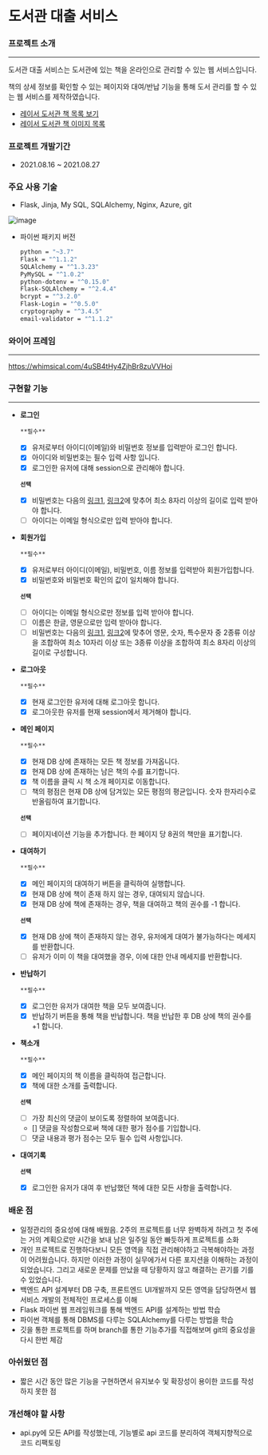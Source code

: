 # 도서관 대출 서비스

### 프로젝트 소개

---

도서관 대출 서비스는  도서관에 있는 책을 온라인으로 관리할 수 있는 웹 서비스입니다.

책의 상세 정보를 확인할 수 있는 페이지와 대여/반납 기능을 통해 도서 관리를 할 수 있는 웹 서비스를 제작하였습니다.

- [레이서 도서관 책 목록 보기](https://docs.google.com/spreadsheets/d/1Cd6psNhQUEc50-P7Z3HZoj4AEboTli3XhhniCa937Do/edit?usp=sharing)
- [레이서 도서관 책 이미지 목록](https://drive.google.com/drive/folders/1VgJD56KiIygWioZ0AaIX1c0pr8uDh7fV?usp=sharing)

<!-- - Domain: http://kdt-1st-project-34.koreacentral.cloudapp.azure.com -->
### 프로젝트 개발기간

* 2021.08.16 ~ 2021.08.27

### 주요 사용 기술

* Flask, Jinja, My SQL, SQLAlchemy, Nginx, Azure, git

![image](https://user-images.githubusercontent.com/76929823/131218846-14f60fcd-4e7e-4f96-9642-e612be6711d8.png)


- 파이썬 패키지 버전

  ```bash
  python = "~3.7"
  Flask = "^1.1.2"
  SQLAlchemy = "^1.3.23"
  PyMySQL = "^1.0.2"
  python-dotenv = "^0.15.0"
  Flask-SQLAlchemy = "^2.4.4"
  bcrypt = "^3.2.0"
  Flask-Login = "^0.5.0"
  cryptography = "^3.4.5"
  email-validator = "^1.1.2"
  ```

### 와이어 프레임

---

https://whimsical.com/4uSB4tHy4ZjhBr8zuVVHoi




### 구현할 기능

---
<!-- 
`**필수**` 기능은 반드시 구현해야 하는 기능입니다.

**`선택`** 기능은 선택하여 구현하는 기능으로 필수가 아니며, 여기서 제시된 방식이 아닌 다른 방식으로 구현해도 괜찮습니다. -->

- **로그인**

  `**필수**`

  - [x] 유저로부터 아이디(이메일)와 비밀번호 정보를 입력받아 로그인 합니다.
  - [x] 아이디와 비밀번호는 필수 입력 사항 입니다.
  - [x] 로그인한 유저에 대해 session으로 관리해야 합니다.

  **`선택`** 

  -  [x] 비밀번호는 다음의 [링크1](https://www.law.go.kr/%ED%96%89%EC%A0%95%EA%B7%9C%EC%B9%99/(%EA%B0%9C%EC%9D%B8%EC%A0%95%EB%B3%B4%EB%B3%B4%ED%98%B8%EC%9C%84%EC%9B%90%ED%9A%8C)%EA%B0%9C%EC%9D%B8%EC%A0%95%EB%B3%B4%EC%9D%98%EA%B8%B0%EC%88%A0%EC%A0%81%C2%B7%EA%B4%80%EB%A6%AC%EC%A0%81%EB%B3%B4%ED%98%B8%EC%A1%B0%EC%B9%98%EA%B8%B0%EC%A4%80/(2020-5,20200811)), [링크2](https://www.kisa.or.kr/public/laws/laws3_View.jsp?cPage=7&mode=view&p_No=259&b_No=259&d_No=102&ST=T&SV=)에 맞추어 최소 8자리 이상의 길이로 입력 받아야 합니다.
  - [ ] 아이디는 이메일 형식으로만 입력 받아야 합니다.

- **회원가입**

  `**필수**`

  - [x] 유저로부터 아이디(이메일), 비밀번호, 이름 정보를 입력받아 회원가입합니다.
  - [x] 비밀번호와 비밀번호 확인의 값이 일치해야 합니다.

  **`선택`** 

  - [ ] 아이디는 이메일 형식으로만 정보를 입력 받아야 합니다.
  - [ ] 이름은 한글, 영문으로만 입력 받아야 합니다.
  - [ ] 비밀번호는 다음의 [링크1](https://www.law.go.kr/%ED%96%89%EC%A0%95%EA%B7%9C%EC%B9%99/(%EA%B0%9C%EC%9D%B8%EC%A0%95%EB%B3%B4%EB%B3%B4%ED%98%B8%EC%9C%84%EC%9B%90%ED%9A%8C)%EA%B0%9C%EC%9D%B8%EC%A0%95%EB%B3%B4%EC%9D%98%EA%B8%B0%EC%88%A0%EC%A0%81%C2%B7%EA%B4%80%EB%A6%AC%EC%A0%81%EB%B3%B4%ED%98%B8%EC%A1%B0%EC%B9%98%EA%B8%B0%EC%A4%80/(2020-5,20200811)), [링크2](https://www.kisa.or.kr/public/laws/laws3_View.jsp?cPage=7&mode=view&p_No=259&b_No=259&d_No=102&ST=T&SV=)에 맞추어 영문, 숫자, 특수문자 중 2종류 이상을 조합하여 최소 10자리 이상 또는 3종류 이상을 조합하여 최소 8자리 이상의 길이로 구성합니다.

- **로그아웃**

  `**필수**`

  - [x] 현재 로그인한 유저에 대해 로그아웃 합니다.
  - [x] 로그아웃한 유저를 현재 session에서 제거해야 합니다.

- **메인 페이지**

  `**필수**`

  - [x] 현재 DB 상에 존재하는 모든 책 정보를 가져옵니다.
  - [x] 현재 DB 상에 존재하는 남은 책의 수를 표기합니다.
  - [x] 책 이름을 클릭 시 책 소개 페이지로 이동합니다.
  - [ ] 책의 평점은 현재 DB 상에 담겨있는 모든 평점의 평균입니다. 숫자 한자리수로 반올림하여 표기합니다.

  **`선택`** 

  - [ ] 페이지네이션 기능을 추가합니다. 한 페이지 당 8권의 책만을 표기합니다.

- **대여하기**

  `**필수**`

  - [x] 메인 페이지의 대여하기 버튼을 클릭하여 실행합니다.
  - [x] 현재 DB 상에 책이 존재 하지 않는 경우, 대여되지 않습니다.
  - [x] 현재 DB 상에 책에 존재하는 경우, 책을 대여하고 책의 권수를 -1 합니다.

  **`선택`** 

  - [x] 현재 DB 상에 책이 존재하지 않는 경우, 유저에게 대여가 불가능하다는 메세지를 반환합니다.
  - [ ] 유저가 이미 이 책을 대여했을 경우, 이에 대한 안내 메세지를 반환합니다.

- **반납하기**

  `**필수**`

  - [x] 로그인한 유저가 대여한 책을 모두 보여줍니다.
  - [x] 반납하기 버튼을 통해 책을 반납합니다. 책을 반납한 후 DB 상에 책의 권수를 +1 합니다.

- **책소개**

  `**필수**`

  - [x] 메인 페이지의 책 이름을 클릭하여 접근합니다.
  - [x] 책에 대한 소개를 출력합니다.

  **`선택`** 

  - [ ] 가장 최신의 댓글이 보이도록 정렬하여 보여줍니다.
  - [] 댓글을 작성함으로써 책에 대한 평가 점수를 기입합니다.
  - [ ] 댓글 내용과 평가 점수는 모두 필수 입력 사항입니다.

- **대여기록**

  **`선택`** 

  - [x] 로그인한 유저가 대여 후 반납했던 책에 대한 모든 사항을 출력합니다.


### 배운 점
* 일정관리의 중요성에 대해 배웠음. 2주의 프로젝트를 너무 완벽하게 하려고 첫 주에는 거의 계획으로만 시간을 보내 남은 일주일 동안 빠듯하게 프로젝트를 소화
* 개인 프로젝트로 진행하다보니 모든 영역을 직접 관리해야하고 극복해야하는 과정이 어려웠습니다. 하지만 이러한 과정이 실무에가서 다른 포지션을 이해하는 과정이 되었습니다. 그리고 새로운 문제를 만났을 때 당황하지 않고 해결하는 끈기를 기를 수 있었습니다.
* 백엔드 API 설계부터 DB 구축, 프론트엔드 UI개발까지 모든 영역을 담당하면서 웹서비스 개발의 전체적인 프로세스를 이해
* Flask 파이썬 웹 프레임워크를 통해 백엔드 API를 설계하는 방법 학습
* 파이썬 객체를 통해 DBMS를 다루는 SQLAlchemy를 다루는 방법을 학습
* 깃을 통한 프로젝트를 하며 branch를 통한 기능추가를 직접해보며 git의 중요성을 다시 한번 체감


### 아쉬웠던 점
* 짧은 시간 동안 많은 기능을 구현하면서 유지보수 및 확장성이 용이한 코드를 작성하지 못한 점


### 개선해야 할 사항
* api.py에 모든 API를 작성했는데, 기능별로 api 코드를 분리하여 객체지향적으로 코드 리팩토링

